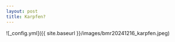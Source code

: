 ```yaml
---
layout: post
title: Karpfen?
---
```


![_config.yml]({{ site.baseurl }}/images/bmr20241216_karpfen.jpeg)
